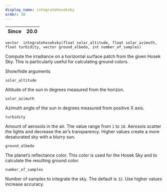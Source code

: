 ```yaml
---
display_name: integratehoseksky
order: 38
---
```

| Since | 20.0 |
| --- | --- |

`vector  integratehoseksky(float solar_altitude, float solar_azimuth, float turbidity, vector ground_albedo, int number_of_samples)`

Compute the irradiance on a horizontal surface patch from the given Hosek Sky. This is particularly useful for calculating ground colors.

Show/hide arguments

`solar_altitude`

Altitude of the sun in degrees measured from the horizon.

`solar_azimuth`

Azimuth angle of the sun in degrees measured from positive X axis.

`turbidity`

Amount of aerosols in the air. The value range from `1` to `10`. Aerosols scatter the lights and decrease the air’s transparency. Higher values create a more desaturated sky with a blurry sun.

`ground_albedo`

The planet’s reflectance color. This color is used for the Hosek Sky and to calculate the resulting ground color.

`number_of_samples`

Number of samples to integrate the sky. The default is `32`. Use higher values increase accuracy.
